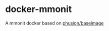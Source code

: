 # docker-mmonit
A mmonit docker based on [phusion/baseimage](http://phusion.github.io/baseimage-docker/)